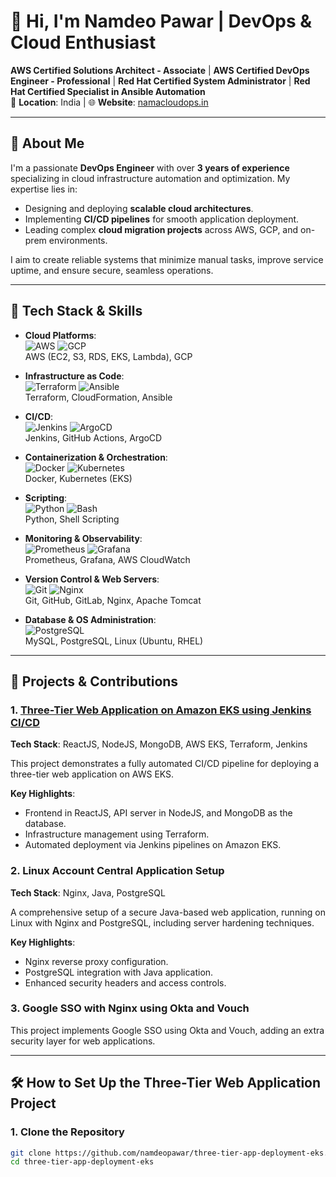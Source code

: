 # 👋 Hi, I'm **Namdeo Pawar** | DevOps & Cloud Enthusiast

**AWS Certified Solutions Architect - Associate** | **AWS Certified DevOps Engineer - Professional** | **Red Hat Certified System Administrator** | **Red Hat Certified Specialist in Ansible Automation**  
📍 **Location**: India | 🌐 **Website**: [namacloudops.in](http://namacloudops.in)

---

## 🚀 About Me

I'm a passionate **DevOps Engineer** with over **3 years of experience** specializing in cloud infrastructure automation and optimization. My expertise lies in:

- Designing and deploying **scalable cloud architectures**.
- Implementing **CI/CD pipelines** for smooth application deployment.
- Leading complex **cloud migration projects** across AWS, GCP, and on-prem environments.

I aim to create reliable systems that minimize manual tasks, improve service uptime, and ensure secure, seamless operations.

---

## 🔧 Tech Stack & Skills

- **Cloud Platforms**:  
  ![AWS](https://img.shields.io/badge/AWS-232F3E?style=for-the-badge&logo=amazon-aws) ![GCP](https://img.shields.io/badge/GCP-4285F4?style=for-the-badge&logo=google-cloud)  
  AWS (EC2, S3, RDS, EKS, Lambda), GCP
  
- **Infrastructure as Code**:  
  ![Terraform](https://img.shields.io/badge/Terraform-623CE4?style=for-the-badge&logo=terraform) ![Ansible](https://img.shields.io/badge/Ansible-EE0000?style=for-the-badge&logo=ansible)  
  Terraform, CloudFormation, Ansible

- **CI/CD**:  
  ![Jenkins](https://img.shields.io/badge/Jenkins-D24939?style=for-the-badge&logo=jenkins) ![ArgoCD](https://img.shields.io/badge/ArgoCD-EF7B4D?style=for-the-badge&logo=argo)  
  Jenkins, GitHub Actions, ArgoCD

- **Containerization & Orchestration**:  
  ![Docker](https://img.shields.io/badge/Docker-2496ED?style=for-the-badge&logo=docker) ![Kubernetes](https://img.shields.io/badge/Kubernetes-326CE5?style=for-the-badge&logo=kubernetes)  
  Docker, Kubernetes (EKS)

- **Scripting**:  
  ![Python](https://img.shields.io/badge/Python-3776AB?style=for-the-badge&logo=python) ![Bash](https://img.shields.io/badge/Shell_Scripting-4EAA25?style=for-the-badge&logo=gnu-bash)  
  Python, Shell Scripting

- **Monitoring & Observability**:  
  ![Prometheus](https://img.shields.io/badge/Prometheus-E6522C?style=for-the-badge&logo=prometheus) ![Grafana](https://img.shields.io/badge/Grafana-F46800?style=for-the-badge&logo=grafana)  
  Prometheus, Grafana, AWS CloudWatch

- **Version Control & Web Servers**:  
  ![Git](https://img.shields.io/badge/Git-F05032?style=for-the-badge&logo=git) ![Nginx](https://img.shields.io/badge/Nginx-269539?style=for-the-badge&logo=nginx)  
  Git, GitHub, GitLab, Nginx, Apache Tomcat

- **Database & OS Administration**:  
  ![PostgreSQL](https://img.shields.io/badge/PostgreSQL-336791?style=for-the-badge&logo=postgresql)  
  MySQL, PostgreSQL, Linux (Ubuntu, RHEL)

---

## 💼 Projects & Contributions

### 1. [Three-Tier Web Application on Amazon EKS using Jenkins CI/CD](https://github.com/namdeopawar/three-tier-app-deployment-eks)  
**Tech Stack**: ReactJS, NodeJS, MongoDB, AWS EKS, Terraform, Jenkins  

This project demonstrates a fully automated CI/CD pipeline for deploying a three-tier web application on AWS EKS.

**Key Highlights**:
- Frontend in ReactJS, API server in NodeJS, and MongoDB as the database.
- Infrastructure management using Terraform.
- Automated deployment via Jenkins pipelines on Amazon EKS.

### 2. **Linux Account Central Application Setup**  
**Tech Stack**: Nginx, Java, PostgreSQL  

A comprehensive setup of a secure Java-based web application, running on Linux with Nginx and PostgreSQL, including server hardening techniques.

**Key Highlights**:
- Nginx reverse proxy configuration.
- PostgreSQL integration with Java application.
- Enhanced security headers and access controls.

### 3. **Google SSO with Nginx using Okta and Vouch**  
This project implements Google SSO using Okta and Vouch, adding an extra security layer for web applications.

---

## 🛠️ How to Set Up the Three-Tier Web Application Project

### 1. Clone the Repository
```bash
git clone https://github.com/namdeopawar/three-tier-app-deployment-eks.git
cd three-tier-app-deployment-eks
